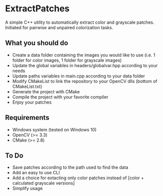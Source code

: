 # ExtractPatches
A simple C++ utility to automatically extract color and grayscale patches. Initiated for pairwise and unpaired colorization tasks.

## What you should do
- Create a data folder containing the images you would like to use (i.e. 1 folder for color images, 1 folder for grayscale images)
- Update the global variables in headers/globalvar.hpp according to your needs
- Update paths variables in main.cpp according to your data folder
- Modify CMakeList to link the repository to your OpenCV dlls (bottom of CMakeList.txt)
- Generate the project with CMake
- Compile the project with your favorite compiler
- Enjoy your patches

## Requirements
- Windows system (tested on Windows 10)
- OpenCV (>= 3.3)
- CMake (>= 2.8)

## To Do
- Save patches according to the path used to find the data
- Add an easy to use CLI
- Add a choice for extacting only color patches instead of [color + calculated grayscale versions]
- Simplify usage
